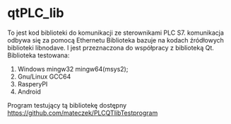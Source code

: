 # qtPLC_lib
To jest kod biblioteki do komunikacji ze sterownikami PLC S7. komunikacja odbywa się za pomocą Ethernetu
Biblioteka bazuje na kodach źródłowych biblioteki libnodave. I jest przeznaczona do współpracy z biblioteką Qt.
Biblioteka testowana:
1. Windows mingw32 mingw64(msys2); 
2. Gnu/Linux GCC64
3. RasperyPI
4. Android

Program testujący tą bibliotekę dostępny https://github.com/mateczek/PLCQTlibTestprogram 
